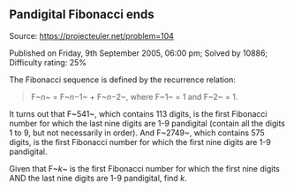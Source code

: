 Pandigital Fibonacci ends
-------------------------

Source: https://projecteuler.net/problem=104

Published on Friday, 9th September 2005, 06:00 pm; Solved by 10886;
Difficulty rating: 25%

The Fibonacci sequence is defined by the recurrence relation:

> F~*n*~ = F~*n*−1~ + F~*n*−2~, where F~1~ = 1 and F~2~ = 1.

It turns out that F~541~, which contains 113 digits, is the first
Fibonacci number for which the last nine digits are 1-9 pandigital
(contain all the digits 1 to 9, but not necessarily in order). And
F~2749~, which contains 575 digits, is the first Fibonacci number for
which the first nine digits are 1-9 pandigital.

Given that F~*k*~ is the first Fibonacci number for which the first nine
digits AND the last nine digits are 1-9 pandigital, find *k*.
